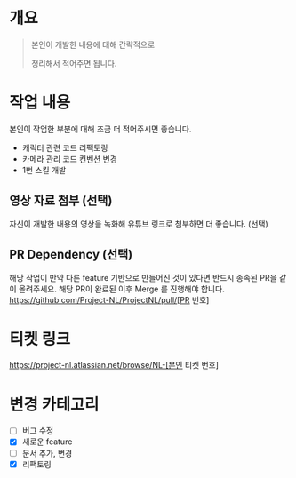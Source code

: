 # 개요
> 본인이 개발한 내용에 대해 간략적으로
> 
> 정리해서 적어주면 됩니다.

# 작업 내용
본인이 작업한 부분에 대해 조금 더 적어주시면 좋습니다.
- 캐릭터 관련 코드 리팩토링
- 카메라 관리 코드 컨벤션 변경
- 1번 스킬 개발

## 영상 자료 첨부 (선택)
자신이 개발한 내용의 영상을 녹화해 유튜브 링크로 첨부하면 더 좋습니다. (선택)

## PR Dependency (선택)
해당 작업이 만약 다른 feature 기반으로 만들어진 것이 있다면 반드시 종속된 PR을 같이 올려주세요.
해당 PR이 완료된 이후 Merge 를 진행해야 합니다.
https://github.com/Project-NL/ProjectNL/pull/[PR 번호]

# 티켓 링크
https://project-nl.atlassian.net/browse/NL-[본인 티켓 번호]

# 변경 카테고리

- [ ] 버그 수정
- [x] 새로운 feature
- [ ] 문서 추가, 변경
- [x] 리팩토링
